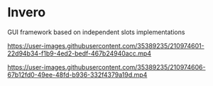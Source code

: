 # Invero
GUI framework based on independent slots implementations

https://user-images.githubusercontent.com/35389235/210974601-22d94b34-f1b9-4ed2-bedf-467b24940acc.mp4

https://user-images.githubusercontent.com/35389235/210974606-67b12fd0-49ee-48fd-b936-332f4379a19d.mp4
